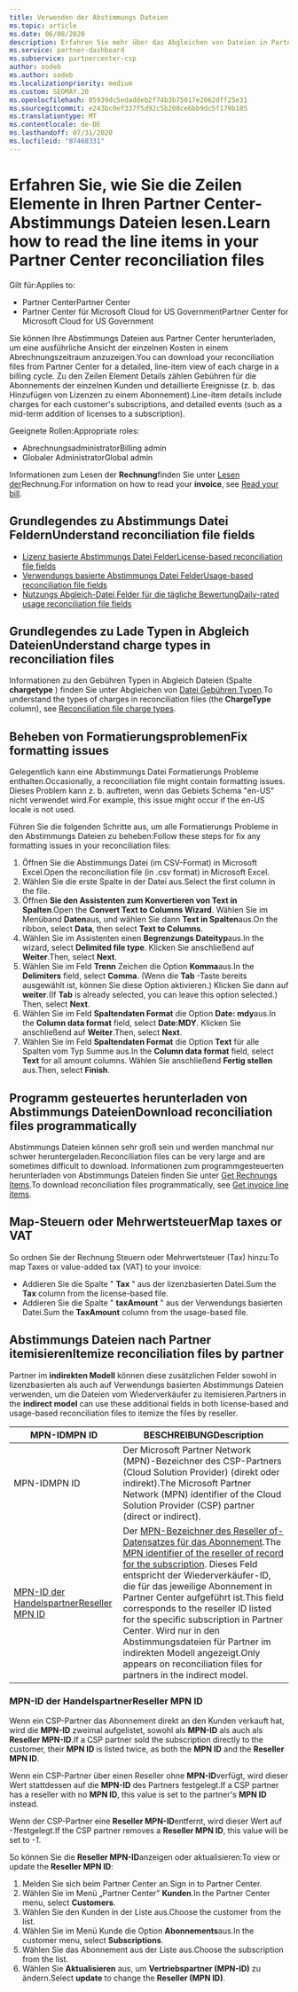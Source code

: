```yaml
---
title: Verwenden der Abstimmungs Dateien
ms.topic: article
ms.date: 06/08/2020
description: Erfahren Sie mehr über das Abgleichen von Dateien in Partner Center und über die Interpretation der detaillierten Zeilen Element Sichten für einen bestimmten Abrechnungszeitraum.
ms.service: partner-dashboard
ms.subservice: partnercenter-csp
author: sodeb
ms.author: sodeb
ms.localizationpriority: medium
ms.custom: SEOMAY.20
ms.openlocfilehash: 05939dc5edaddeb2f74b3b75017e2062dff25e31
ms.sourcegitcommit: e243bc0ef337f5d92c5b208ce6bb9dc5f179b185
ms.translationtype: MT
ms.contentlocale: de-DE
ms.lasthandoff: 07/31/2020
ms.locfileid: "87468331"
---
```

# <a name="learn-how-to-read-the-line-items-in-your-partner-center-reconciliation-files"></a><span data-ttu-id="2a710-103">Erfahren Sie, wie Sie die Zeilen Elemente in Ihren Partner Center-Abstimmungs Dateien lesen.</span><span class="sxs-lookup"><span data-stu-id="2a710-103">Learn how to read the line items in your Partner Center reconciliation files</span></span>

<span data-ttu-id="2a710-104">Gilt für:</span><span class="sxs-lookup"><span data-stu-id="2a710-104">Applies to:</span></span>

- <span data-ttu-id="2a710-105">Partner Center</span><span class="sxs-lookup"><span data-stu-id="2a710-105">Partner Center</span></span>
- <span data-ttu-id="2a710-106">Partner Center für Microsoft Cloud for US Government</span><span class="sxs-lookup"><span data-stu-id="2a710-106">Partner Center for Microsoft Cloud for US Government</span></span>

<span data-ttu-id="2a710-107">Sie können Ihre Abstimmungs Dateien aus Partner Center herunterladen, um eine ausführliche Ansicht der einzelnen Kosten in einem Abrechnungszeitraum anzuzeigen.</span><span class="sxs-lookup"><span data-stu-id="2a710-107">You can download your reconciliation files from Partner Center for a detailed, line-item view of each charge in a billing cycle.</span></span> <span data-ttu-id="2a710-108">Zu den Zeilen Element Details zählen Gebühren für die Abonnements der einzelnen Kunden und detaillierte Ereignisse (z. b. das Hinzufügen von Lizenzen zu einem Abonnement).</span><span class="sxs-lookup"><span data-stu-id="2a710-108">Line-item details include charges for each customer's subscriptions, and detailed events (such as a mid-term addition of licenses to a subscription).</span></span>

<span data-ttu-id="2a710-109">Geeignete Rollen:</span><span class="sxs-lookup"><span data-stu-id="2a710-109">Appropriate roles:</span></span>

- <span data-ttu-id="2a710-110">Abrechnungsadministrator</span><span class="sxs-lookup"><span data-stu-id="2a710-110">Billing admin</span></span>
- <span data-ttu-id="2a710-111">Globaler Administrator</span><span class="sxs-lookup"><span data-stu-id="2a710-111">Global admin</span></span>

<span data-ttu-id="2a710-112">Informationen zum Lesen der **Rechnung**finden Sie unter [Lesen der](read-your-bill.md)Rechnung.</span><span class="sxs-lookup"><span data-stu-id="2a710-112">For information on how to read your **invoice**, see [Read your bill](read-your-bill.md).</span></span>

## <a name="understand-reconciliation-file-fields"></a><span data-ttu-id="2a710-113">Grundlegendes zu Abstimmungs Datei Feldern</span><span class="sxs-lookup"><span data-stu-id="2a710-113">Understand reconciliation file fields</span></span>

- [<span data-ttu-id="2a710-114">Lizenz basierte Abstimmungs Datei Felder</span><span class="sxs-lookup"><span data-stu-id="2a710-114">License-based reconciliation file fields</span></span>](license-based-recon-files.md)
- [<span data-ttu-id="2a710-115">Verwendungs basierte Abstimmungs Datei Felder</span><span class="sxs-lookup"><span data-stu-id="2a710-115">Usage-based reconciliation file fields</span></span>](usage-based-recon-files.md)
- [<span data-ttu-id="2a710-116">Nutzungs Abgleich-Datei Felder für die tägliche Bewertung</span><span class="sxs-lookup"><span data-stu-id="2a710-116">Daily-rated usage reconciliation file fields</span></span>](daily-rated-usage-recon-files.md)

## <a name="understand-charge-types-in-reconciliation-files"></a><span data-ttu-id="2a710-117">Grundlegendes zu Lade Typen in Abgleich Dateien</span><span class="sxs-lookup"><span data-stu-id="2a710-117">Understand charge types in reconciliation files</span></span>

<span data-ttu-id="2a710-118">Informationen zu den Gebühren Typen in Abgleich Dateien (Spalte **chargetype** ) finden Sie unter Abgleichen von [Datei Gebühren Typen](recon-file-charge-types.md).</span><span class="sxs-lookup"><span data-stu-id="2a710-118">To understand the types of charges in reconciliation files (the **ChargeType** column), see [Reconciliation file charge types](recon-file-charge-types.md).</span></span>

## <a name="fix-formatting-issues"></a><span data-ttu-id="2a710-119">Beheben von Formatierungsproblemen</span><span class="sxs-lookup"><span data-stu-id="2a710-119">Fix formatting issues</span></span>

<span data-ttu-id="2a710-120">Gelegentlich kann eine Abstimmungs Datei Formatierungs Probleme enthalten.</span><span class="sxs-lookup"><span data-stu-id="2a710-120">Occasionally, a reconciliation file might contain formatting issues.</span></span> <span data-ttu-id="2a710-121">Dieses Problem kann z. b. auftreten, wenn das Gebiets Schema "en-US" nicht verwendet wird.</span><span class="sxs-lookup"><span data-stu-id="2a710-121">For example, this issue might occur if the en-US locale is not used.</span></span>

<span data-ttu-id="2a710-122">Führen Sie die folgenden Schritte aus, um alle Formatierungs Probleme in den Abstimmungs Dateien zu beheben:</span><span class="sxs-lookup"><span data-stu-id="2a710-122">Follow these steps for fix any formatting issues in your reconciliation files:</span></span>

1. <span data-ttu-id="2a710-123">Öffnen Sie die Abstimmungs Datei (im CSV-Format) in Microsoft Excel.</span><span class="sxs-lookup"><span data-stu-id="2a710-123">Open the reconciliation file (in .csv format) in Microsoft Excel.</span></span>
2. <span data-ttu-id="2a710-124">Wählen Sie die erste Spalte in der Datei aus.</span><span class="sxs-lookup"><span data-stu-id="2a710-124">Select the first column in the file.</span></span>
3. <span data-ttu-id="2a710-125">Öffnen **Sie den Assistenten zum Konvertieren von Text in Spalten**.</span><span class="sxs-lookup"><span data-stu-id="2a710-125">Open the **Convert Text to Columns Wizard**.</span></span> <span data-ttu-id="2a710-126">Wählen Sie im Menüband **Daten**aus, und wählen Sie dann **Text in Spalten**aus.</span><span class="sxs-lookup"><span data-stu-id="2a710-126">On the ribbon, select **Data**, then select **Text to Columns**.</span></span>
4. <span data-ttu-id="2a710-127">Wählen Sie im Assistenten einen **Begrenzungs Dateityp**aus.</span><span class="sxs-lookup"><span data-stu-id="2a710-127">In the wizard, select **Delimited file type**.</span></span> <span data-ttu-id="2a710-128">Klicken Sie anschließend auf **Weiter**.</span><span class="sxs-lookup"><span data-stu-id="2a710-128">Then, select **Next**.</span></span>
5. <span data-ttu-id="2a710-129">Wählen Sie im Feld **Trenn** Zeichen die Option **Komma**aus.</span><span class="sxs-lookup"><span data-stu-id="2a710-129">In the **Delimiters** field, select **Comma**.</span></span> <span data-ttu-id="2a710-130">(Wenn die **Tab** -Taste bereits ausgewählt ist, können Sie diese Option aktivieren.) Klicken Sie dann auf **weiter**.</span><span class="sxs-lookup"><span data-stu-id="2a710-130">(If **Tab** is already selected, you can leave this option selected.) Then, select **Next**.</span></span>
6. <span data-ttu-id="2a710-131">Wählen Sie im Feld **Spaltendaten Format** die Option **Date: mdy**aus.</span><span class="sxs-lookup"><span data-stu-id="2a710-131">In the **Column data format** field, select **Date:MDY**.</span></span> <span data-ttu-id="2a710-132">Klicken Sie anschließend auf **Weiter**.</span><span class="sxs-lookup"><span data-stu-id="2a710-132">Then, select **Next**.</span></span>
7. <span data-ttu-id="2a710-133">Wählen Sie im Feld **Spaltendaten Format** die Option **Text** für alle Spalten vom Typ Summe aus.</span><span class="sxs-lookup"><span data-stu-id="2a710-133">In the **Column data format** field, select **Text** for all amount columns.</span></span> <span data-ttu-id="2a710-134">Wählen Sie anschließend **Fertig stellen** aus.</span><span class="sxs-lookup"><span data-stu-id="2a710-134">Then, select **Finish**.</span></span>

## <a name="download-reconciliation-files-programmatically"></a><span data-ttu-id="2a710-135">Programm gesteuertes herunterladen von Abstimmungs Dateien</span><span class="sxs-lookup"><span data-stu-id="2a710-135">Download reconciliation files programmatically</span></span>

<span data-ttu-id="2a710-136">Abstimmungs Dateien können sehr groß sein und werden manchmal nur schwer heruntergeladen.</span><span class="sxs-lookup"><span data-stu-id="2a710-136">Reconciliation files can be very large and are sometimes difficult to download.</span></span> <span data-ttu-id="2a710-137">Informationen zum programmgesteuerten herunterladen von Abstimmungs Dateien finden Sie unter [Get Rechnungs Items](https://docs.microsoft.com/partner-center/develop/get-invoiceline-items).</span><span class="sxs-lookup"><span data-stu-id="2a710-137">To download reconciliation files programmatically, see [Get invoice line items](https://docs.microsoft.com/partner-center/develop/get-invoiceline-items).</span></span>

## <a name="map-taxes-or-vat"></a><span data-ttu-id="2a710-138">Map-Steuern oder Mehrwertsteuer</span><span class="sxs-lookup"><span data-stu-id="2a710-138">Map taxes or VAT</span></span>

<span data-ttu-id="2a710-139">So ordnen Sie der Rechnung Steuern oder Mehrwertsteuer (Tax) hinzu:</span><span class="sxs-lookup"><span data-stu-id="2a710-139">To map Taxes or value-added tax (VAT) to your invoice:</span></span>

- <span data-ttu-id="2a710-140">Addieren Sie die Spalte " **Tax** " aus der lizenzbasierten Datei.</span><span class="sxs-lookup"><span data-stu-id="2a710-140">Sum the **Tax** column from the license-based file.</span></span>
- <span data-ttu-id="2a710-141">Addieren Sie die Spalte " **taxAmount** " aus der Verwendungs basierten Datei.</span><span class="sxs-lookup"><span data-stu-id="2a710-141">Sum the **TaxAmount** column from the usage-based file.</span></span>

## <a name="itemize-reconciliation-files-by-partner"></a><span data-ttu-id="2a710-142">Abstimmungs Dateien nach Partner itemisieren</span><span class="sxs-lookup"><span data-stu-id="2a710-142">Itemize reconciliation files by partner</span></span>

<span data-ttu-id="2a710-143">Partner im **indirekten Modell** können diese zusätzlichen Felder sowohl in lizenzbasierten als auch auf Verwendungs basierten Abstimmungs Dateien verwenden, um die Dateien vom Wiederverkäufer zu itemisieren.</span><span class="sxs-lookup"><span data-stu-id="2a710-143">Partners in the **indirect model** can use these additional fields in both license-based and usage-based reconciliation files to itemize the files by reseller.</span></span>

| <span data-ttu-id="2a710-144">MPN-ID</span><span class="sxs-lookup"><span data-stu-id="2a710-144">MPN ID</span></span> | <span data-ttu-id="2a710-145">BESCHREIBUNG</span><span class="sxs-lookup"><span data-stu-id="2a710-145">Description</span></span> |
| ------ | ----------- |
| <span data-ttu-id="2a710-146">MPN-ID</span><span class="sxs-lookup"><span data-stu-id="2a710-146">MPN ID</span></span> | <span data-ttu-id="2a710-147">Der Microsoft Partner Network (MPN)-Bezeichner des CSP-Partners (Cloud Solution Provider) (direkt oder indirekt).</span><span class="sxs-lookup"><span data-stu-id="2a710-147">The Microsoft Partner Network (MPN) identifier of the Cloud Solution Provider (CSP) partner (direct or indirect).</span></span> |
| [<span data-ttu-id="2a710-148">MPN-ID der Handelspartner</span><span class="sxs-lookup"><span data-stu-id="2a710-148">Reseller MPN ID</span></span>](#reseller-mpn-id) | <span data-ttu-id="2a710-149">Der [MPN-Bezeichner des Reseller of-Datensatzes für das Abonnement](#reseller-mpn-id).</span><span class="sxs-lookup"><span data-stu-id="2a710-149">The [MPN identifier of the reseller of record for the subscription](#reseller-mpn-id).</span></span> <span data-ttu-id="2a710-150">Dieses Feld entspricht der Wiederverkäufer-ID, die für das jeweilige Abonnement in Partner Center aufgeführt ist.</span><span class="sxs-lookup"><span data-stu-id="2a710-150">This field corresponds to the reseller ID listed for the specific subscription in Partner Center.</span></span> <span data-ttu-id="2a710-151">Wird nur in den Abstimmungsdateien für Partner im indirekten Modell angezeigt.</span><span class="sxs-lookup"><span data-stu-id="2a710-151">Only appears on reconciliation files for partners in the indirect model.</span></span> |

### <a name="reseller-mpn-id"></a><span data-ttu-id="2a710-152">MPN-ID der Handelspartner</span><span class="sxs-lookup"><span data-stu-id="2a710-152">Reseller MPN ID</span></span>

<span data-ttu-id="2a710-153">Wenn ein CSP-Partner das Abonnement direkt an den Kunden verkauft hat, wird die **MPN-ID** zweimal aufgelistet, sowohl als **MPN-ID** als auch als **Reseller MPN-ID**.</span><span class="sxs-lookup"><span data-stu-id="2a710-153">If a CSP partner sold the subscription directly to the customer, their **MPN ID** is listed twice, as both the **MPN ID** and the **Reseller MPN ID**.</span></span>

<span data-ttu-id="2a710-154">Wenn ein CSP-Partner über einen Reseller ohne **MPN-ID**verfügt, wird dieser Wert stattdessen auf die **MPN-ID** des Partners festgelegt.</span><span class="sxs-lookup"><span data-stu-id="2a710-154">If a CSP partner has a reseller with no **MPN ID**, this value is set to the partner's **MPN ID** instead.</span></span>

<span data-ttu-id="2a710-155">Wenn der CSP-Partner eine **Reseller MPN-ID**entfernt, wird dieser Wert auf *-1*festgelegt.</span><span class="sxs-lookup"><span data-stu-id="2a710-155">If the CSP partner removes a **Reseller MPN ID**, this value will be set to *-1*.</span></span>

<span data-ttu-id="2a710-156">So können Sie die **Reseller MPN-ID**anzeigen oder aktualisieren:</span><span class="sxs-lookup"><span data-stu-id="2a710-156">To view or update the **Reseller MPN ID**:</span></span>

1. <span data-ttu-id="2a710-157">Melden Sie sich beim Partner Center an.</span><span class="sxs-lookup"><span data-stu-id="2a710-157">Sign in to Partner Center.</span></span>
2. <span data-ttu-id="2a710-158">Wählen Sie im Menü „Partner Center” **Kunden**.</span><span class="sxs-lookup"><span data-stu-id="2a710-158">In the Partner Center menu, select **Customers**.</span></span>
3. <span data-ttu-id="2a710-159">Wählen Sie den Kunden in der Liste aus.</span><span class="sxs-lookup"><span data-stu-id="2a710-159">Choose the customer from the list.</span></span>
4. <span data-ttu-id="2a710-160">Wählen Sie im Menü Kunde die Option **Abonnements**aus.</span><span class="sxs-lookup"><span data-stu-id="2a710-160">In the customer menu, select **Subscriptions**.</span></span>
5. <span data-ttu-id="2a710-161">Wählen Sie das Abonnement aus der Liste aus.</span><span class="sxs-lookup"><span data-stu-id="2a710-161">Choose the subscription from the list.</span></span>
6. <span data-ttu-id="2a710-162">Wählen Sie **Aktualisieren** aus, um **Vertriebspartner (MPN-ID)** zu ändern.</span><span class="sxs-lookup"><span data-stu-id="2a710-162">Select **update** to change the **Reseller (MPN ID)**.</span></span>
